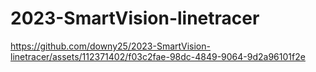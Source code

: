 # 2023-SmartVision-linetracer


https://github.com/downy25/2023-SmartVision-linetracer/assets/112371402/f03c2fae-98dc-4849-9064-9d2a96101f2e

